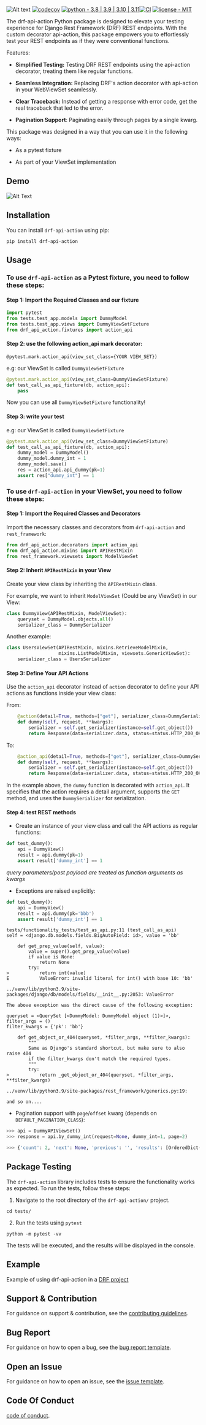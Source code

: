 ![Alt text](resources/drf-api-action-banner-current.png?raw=true "")
[![codecov](https://codecov.io/gh/Ori-Roza/drf-api-action/graph/badge.svg?token=2PB7NG8A4W)](https://codecov.io/gh/Ori-Roza/drf-api-action)
[![python - 3.8 | 3.9 | 3.10 | 3.11](https://img.shields.io/badge/python-3.8_|_3.9_|_3.10_|_3.11-blue)](https://)[![CI](https://github.com/Ori-Roza/drf-api-action/actions/workflows/tests.yaml/badge.svg?branch=master)](https://github.com/Ori-Roza/drf-api-action/actions/workflows/tests.yaml)
[![license - MIT](https://img.shields.io/badge/license-MIT-yellow)](https://)


The drf-api-action Python package is designed to elevate your testing experience for Django Rest Framework (DRF) REST endpoints.
With the custom decorator api-action, this package empowers you to effortlessly test your REST endpoints as if they were conventional functions.

Features:

* **Simplified Testing:** Testing DRF REST endpoints using the api-action decorator, treating them like regular functions.

* **Seamless Integration:** Replacing DRF's action decorator with api-action in your WebViewSet seamlessly.

* **Clear Traceback:** Instead of getting a response with error code, get the real traceback that led to the error.

* **Pagination Support**: Paginating easily through pages by a single kwarg.

This package was designed in a way that you can use it in the following ways:

* As a pytest fixture

* As part of your ViewSet implementation

## Demo

![Alt Text](resources/drf-api-action-usage.gif?raw=true "")

## Installation

You can install `drf-api-action` using pip:

```shell
pip install drf-api-action
```

## Usage

### To use `drf-api-action` as a Pytest fixture, you need to follow these steps:

#### Step 1: Import the Required Classes and our fixture

```python
import pytest
from tests.test_app.models import DummyModel
from tests.test_app.views import DummyViewSetFixture
from drf_api_action.fixtures import action_api
```

#### Step 2: use the following action_api mark decorator:

`@pytest.mark.action_api(view_set_class={YOUR VIEW_SET})`

e.g:
our ViewSet is called `DummyViewSetFixture`
```python
@pytest.mark.action_api(view_set_class=DummyViewSetFixture)
def test_call_as_api_fixture(db, action_api):
    pass
```
Now you can use all `DummyViewSetFixture` functionality!

#### Step 3: write your test

e.g:
our ViewSet is called `DummyViewSetFixture`
```python
@pytest.mark.action_api(view_set_class=DummyViewSetFixture)
def test_call_as_api_fixture(db, action_api):
    dummy_model = DummyModel()
    dummy_model.dummy_int = 1
    dummy_model.save()
    res = action_api.api_dummy(pk=1)
    assert res["dummy_int"] == 1

```

### To use `drf-api-action` in your ViewSet, you need to follow these steps:

#### Step 1: Import the Required Classes and Decorators

Import the necessary classes and decorators from `drf-api-action` and `rest_framework`:

```python
from drf_api_action.decorators import action_api
from drf_api_action.mixins import APIRestMixin
from rest_framework.viewsets import ModelViewSet
```

#### Step 2: Inherit `APIRestMixin` in your View 

Create your view class by inheriting the `APIRestMixin` class.

For example, we want to inherit `ModelViewSet` (Could be any ViewSet) in our View:

```python
class DummyView(APIRestMixin, ModelViewSet):
    queryset = DummyModel.objects.all()
    serializer_class = DummySerializer
```

Another example:

```python
class UsersViewSet(APIRestMixin, mixins.RetrieveModelMixin,
                   mixins.ListModelMixin, viewsets.GenericViewSet):
    serializer_class = UsersSerializer
```

#### Step 3: Define Your API Actions

Use the `action_api` decorator instead of `action` decorator to define your API actions as functions inside your view class:

From:
```python
    @action(detail=True, methods=["get"], serializer_class=DummySerializer)
    def dummy(self, request, **kwargs):
        serializer = self.get_serializer(instance=self.get_object())
        return Response(data=serializer.data, status=status.HTTP_200_OK)
```

To:

```python
    @action_api(detail=True, methods=["get"], serializer_class=DummySerializer)
    def dummy(self, request, **kwargs):
        serializer = self.get_serializer(instance=self.get_object())
        return Response(data=serializer.data, status=status.HTTP_200_OK)
```

In the example above, the `dummy` function is decorated with `action_api`.
It specifies that the action requires a detail argument, supports the `GET` method, and uses the `DummySerializer` for serialization.

#### Step 4: test REST methods

* Create an instance of your view class and call the API actions as regular functions:

```python
def test_dummy():
    api = DummyView()
    result = api.dummy(pk=1)
    assert result['dummy_int'] == 1
```

*query parameters/post payload are treated as function arguments as kwargs*


* Exceptions are raised explicitly:
```python
def test_dummy():
    api = DummyView()
    result = api.dummy(pk='bbb')
    assert result['dummy_int'] == 1
```

```shell
tests/functionality_tests/test_as_api.py:11 (test_call_as_api)
self = <django.db.models.fields.BigAutoField: id>, value = 'bb'

    def get_prep_value(self, value):
        value = super().get_prep_value(value)
        if value is None:
            return None
        try:
>           return int(value)
E           ValueError: invalid literal for int() with base 10: 'bb'

../venv/lib/python3.9/site-packages/django/db/models/fields/__init__.py:2053: ValueError

The above exception was the direct cause of the following exception:

queryset = <QuerySet [<DummyModel: DummyModel object (1)>]>, filter_args = ()
filter_kwargs = {'pk': 'bb'}

    def get_object_or_404(queryset, *filter_args, **filter_kwargs):
        """
        Same as Django's standard shortcut, but make sure to also raise 404
        if the filter_kwargs don't match the required types.
        """
        try:
>           return _get_object_or_404(queryset, *filter_args, **filter_kwargs)

../venv/lib/python3.9/site-packages/rest_framework/generics.py:19: 

and so on....
```

* Pagination support with `page`/`offset` kwarg (depends on `DEFAULT_PAGINATION_CLASS`):
```python
>>> api = DummyAPIViewSet()
>>> response = api.by_dummy_int(request=None, dummy_int=1, page=2)

>>> {'count': 2, 'next': None, 'previous': '', 'results': [OrderedDict([('id', 2), ('dummy_int', 1)])]}

```

## Package Testing

The `drf-api-action` library includes tests to ensure the functionality works as expected. To run the tests, follow these steps:

1. Navigate to the root directory of the `drf-api-action/` project.
```shell
cd tests/
```

2. Run the tests using `pytest`

 ```shell
 python -m pytest -vv
 ```

The tests will be executed, and the results will be displayed in the console.

## Example

Example of using drf-api-action in a [DRF project](https://github.com/Ori-Roza/drf-api-action-example)

## Support & Contribution

For guidance on support & contribution, see the [contributing guidelines](https://github.com/Ori-Roza/drf-api-action/blob/master/docs/CONTRIBUTING.md).

## Bug Report 

For guidance on how to open a bug, see the [bug report template](https://github.com/Ori-Roza/drf-api-action/blob/master/docs/BUG_REPORT.md).

## Open an Issue

For guidance on how to open an issue, see the [issue template](https://github.com/Ori-Roza/drf-api-action/blob/master/docs/ISSUE_TEMPLATE.md).

## Code Of Conduct

[code of conduct](https://github.com/Ori-Roza/drf-api-action/blob/master/docs/CODE_OF_CONDUCT.md).